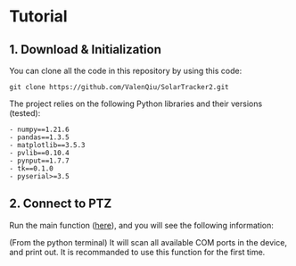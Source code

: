 # Tutorial

## 1. Download & Initialization
You can clone all the code in this repository by using this code:
```
git clone https://github.com/ValenQiu/SolarTracker2.git
```
The project relies on the following Python libraries and their versions (tested):
```
- numpy==1.21.6
- pandas==1.3.5
- matplotlib==3.5.3
- pvlib==0.10.4
- pynput==1.7.7
- tk==0.1.0
- pyserial>=3.5
```

## 2. Connect to PTZ
Run the main function ([here](/main/main.py)), and you will see the following information:

(From the python terminal) It will scan all available COM ports in the device, and print out. It is recommanded to use this function for the first time.
